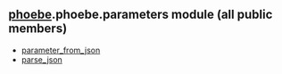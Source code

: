 ## [phoebe](phoebe.md).phoebe.parameters module (all public members)

* [parameter_from_json](phoebe.parameters.parameter_from_json.md)
* [parse_json](phoebe.parameters.parse_json.md)
